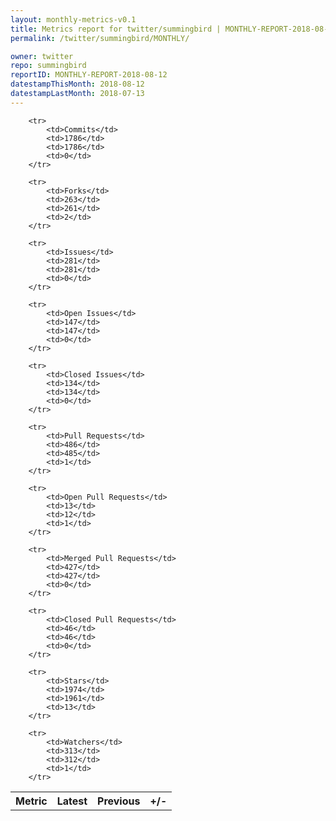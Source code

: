```yaml
---
layout: monthly-metrics-v0.1
title: Metrics report for twitter/summingbird | MONTHLY-REPORT-2018-08-12 | 2018-08-12
permalink: /twitter/summingbird/MONTHLY/

owner: twitter
repo: summingbird
reportID: MONTHLY-REPORT-2018-08-12
datestampThisMonth: 2018-08-12
datestampLastMonth: 2018-07-13
---
```



<table style="width: 100%;">
    <tr>
        <th>Metric</th>
        <th>Latest</th>
        <th>Previous</th>
        <th>+/-</th>
    </tr>

        <tr>
            <td>Commits</td>
            <td>1786</td>
            <td>1786</td>
            <td>0</td>
        </tr>
        
        <tr>
            <td>Forks</td>
            <td>263</td>
            <td>261</td>
            <td>2</td>
        </tr>
        
        <tr>
            <td>Issues</td>
            <td>281</td>
            <td>281</td>
            <td>0</td>
        </tr>
        
        <tr>
            <td>Open Issues</td>
            <td>147</td>
            <td>147</td>
            <td>0</td>
        </tr>
        
        <tr>
            <td>Closed Issues</td>
            <td>134</td>
            <td>134</td>
            <td>0</td>
        </tr>
        
        <tr>
            <td>Pull Requests</td>
            <td>486</td>
            <td>485</td>
            <td>1</td>
        </tr>
        
        <tr>
            <td>Open Pull Requests</td>
            <td>13</td>
            <td>12</td>
            <td>1</td>
        </tr>
        
        <tr>
            <td>Merged Pull Requests</td>
            <td>427</td>
            <td>427</td>
            <td>0</td>
        </tr>
        
        <tr>
            <td>Closed Pull Requests</td>
            <td>46</td>
            <td>46</td>
            <td>0</td>
        </tr>
        
        <tr>
            <td>Stars</td>
            <td>1974</td>
            <td>1961</td>
            <td>13</td>
        </tr>
        
        <tr>
            <td>Watchers</td>
            <td>313</td>
            <td>312</td>
            <td>1</td>
        </tr>
        
</table>
